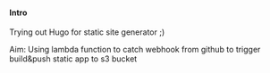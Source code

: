 #### Intro

Trying out Hugo for static site generator ;)

Aim: Using lambda function to catch webhook from github to trigger build&push static app to s3 bucket